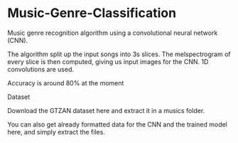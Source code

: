 # Music-Genre-Classification

Music genre recognition algorithm using a convolutional neural network (CNN).

The algorithm split up the input songs into 3s slices. The melspectrogram of every slice is then computed, giving us input images for the CNN. 1D convolutions are used.

Accuracy is around 80% at the moment

Dataset

Download the GTZAN dataset here and extract it in a musics folder.

You can also get already formatted data for the CNN and the trained model here, and simply extract the files.
